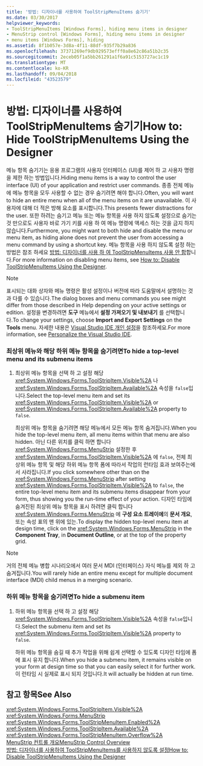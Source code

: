 ```yaml
---
title: '방법: 디자이너를 사용하여 ToolStripMenuItems 숨기기'
ms.date: 03/30/2017
helpviewer_keywords:
- ToolStripMenuItems [Windows Forms], hiding menu items in designer
- MenuStrip control [Windows Forms], hiding menu items in designer
- menu items [Windows Forms], hiding
ms.assetid: 8f1b057e-3d8a-4f11-88df-935f7b29a836
ms.openlocfilehash: 37371269ef9db929573efff0a8e62c86a51b2c35
ms.sourcegitcommit: 2eceb05f1a5bb261291a1f6a91c5153727ac1c19
ms.translationtype: MT
ms.contentlocale: ko-KR
ms.lasthandoff: 09/04/2018
ms.locfileid: "43523579"
---
```

# <a name="how-to-hide-toolstripmenuitems-using-the-designer"></a><span data-ttu-id="ca99a-102">방법: 디자이너를 사용하여 ToolStripMenuItems 숨기기</span><span class="sxs-lookup"><span data-stu-id="ca99a-102">How to: Hide ToolStripMenuItems Using the Designer</span></span>
<span data-ttu-id="ca99a-103">메뉴 항목 숨기기는 응용 프로그램의 사용자 인터페이스 (UI)를 제어 하 고 사용자 명령을 제한 하는 방법입니다.</span><span class="sxs-lookup"><span data-stu-id="ca99a-103">Hiding menu items is a way to control the user interface (UI) of your application and restrict user commands.</span></span> <span data-ttu-id="ca99a-104">종종 전체 메뉴에 메뉴 항목을 모두 사용할 수 없는 경우 숨기려면 해야 합니다.</span><span class="sxs-lookup"><span data-stu-id="ca99a-104">Often, you will want to hide an entire menu when all of the menu items on it are unavailable.</span></span> <span data-ttu-id="ca99a-105">이 사용자에 대해 더 적은 방해 요소를 표시합니다.</span><span class="sxs-lookup"><span data-stu-id="ca99a-105">This presents fewer distractions for the user.</span></span> <span data-ttu-id="ca99a-106">또한 하려는 숨기고 메뉴 또는 메뉴 항목을 사용 하지 않도록 설정으로 숨기는 것 만으로도 사용자 바로 가기 키를 사용 하 여 메뉴 명령에 액세스 하는 것을 금지 하지 않습니다.</span><span class="sxs-lookup"><span data-stu-id="ca99a-106">Furthermore, you might want to both hide and disable the menu or menu item, as hiding alone does not prevent the user from accessing a menu command by using a shortcut key.</span></span> <span data-ttu-id="ca99a-107">메뉴 항목을 사용 하지 않도록 설정 하는 방법은 참조 하세요 [방법: 디자이너를 사용 하 여 ToolStripMenuItems 사용 안 함](../../../../docs/framework/winforms/controls/how-to-disable-toolstripmenuitems-using-the-designer.md)합니다.</span><span class="sxs-lookup"><span data-stu-id="ca99a-107">For more information on disabling menu items, see [How to: Disable ToolStripMenuItems Using the Designer](../../../../docs/framework/winforms/controls/how-to-disable-toolstripmenuitems-using-the-designer.md).</span></span>  
  
> [!NOTE]
>  <span data-ttu-id="ca99a-108">표시되는 대화 상자와 메뉴 명령은 활성 설정이나 버전에 따라 도움말에서 설명하는 것과 다를 수 있습니다.</span><span class="sxs-lookup"><span data-stu-id="ca99a-108">The dialog boxes and menu commands you see might differ from those described in Help depending on your active settings or edition.</span></span> <span data-ttu-id="ca99a-109">설정을 변경하려면 **도구** 메뉴에서 **설정 가져오기 및 내보내기** 를 선택합니다.</span><span class="sxs-lookup"><span data-stu-id="ca99a-109">To change your settings, choose **Import and Export Settings** on the **Tools** menu.</span></span> <span data-ttu-id="ca99a-110">자세한 내용은 [Visual Studio IDE 개인 설정](/visualstudio/ide/personalizing-the-visual-studio-ide)을 참조하세요.</span><span class="sxs-lookup"><span data-stu-id="ca99a-110">For more information, see [Personalize the Visual Studio IDE](/visualstudio/ide/personalizing-the-visual-studio-ide).</span></span>  
  
### <a name="to-hide-a-top-level-menu-and-its-submenu-items"></a><span data-ttu-id="ca99a-111">최상위 메뉴와 해당 하위 메뉴 항목을 숨기려면</span><span class="sxs-lookup"><span data-stu-id="ca99a-111">To hide a top-level menu and its submenu items</span></span>  
  
1.  <span data-ttu-id="ca99a-112">최상위 메뉴 항목을 선택 하 고 설정 해당 <xref:System.Windows.Forms.ToolStripItem.Visible%2A> 나 <xref:System.Windows.Forms.ToolStripItem.Available%2A> 속성을 `false`입니다.</span><span class="sxs-lookup"><span data-stu-id="ca99a-112">Select the top-level menu item and set its <xref:System.Windows.Forms.ToolStripItem.Visible%2A> or <xref:System.Windows.Forms.ToolStripItem.Available%2A> property to `false`.</span></span>  
  
     <span data-ttu-id="ca99a-113">최상위 메뉴 항목을 숨기려면 해당 메뉴에서 모든 메뉴 항목 숨겨집니다.</span><span class="sxs-lookup"><span data-stu-id="ca99a-113">When you hide the top-level menu item, all menu items within that menu are also hidden.</span></span> <span data-ttu-id="ca99a-114">아닌 다른 위치를 클릭 하면 합니다 <xref:System.Windows.Forms.MenuStrip> 설정한 후 <xref:System.Windows.Forms.ToolStripItem.Visible%2A> 에 `false`, 전체 최상위 메뉴 항목 및 해당 하위 메뉴 항목 폼에 따라서 작업의 런타임 효과 보여주는에서 사라집니다.</span><span class="sxs-lookup"><span data-stu-id="ca99a-114">If you click somewhere other than on the <xref:System.Windows.Forms.MenuStrip> after setting <xref:System.Windows.Forms.ToolStripItem.Visible%2A> to `false`, the entire top-level menu item and its submenu items disappear from your form, thus showing you the run-time effect of your action.</span></span> <span data-ttu-id="ca99a-115">디자인 타임에 숨겨진된 최상위 메뉴 항목을 표시 하려면 클릭 합니다 <xref:System.Windows.Forms.MenuStrip> 에 **구성 요소 트레이에**의 **문서 개요**, 또는 속성 표의 맨 위에 있는.</span><span class="sxs-lookup"><span data-stu-id="ca99a-115">To display the hidden top-level menu item at design time, click on the <xref:System.Windows.Forms.MenuStrip> in the **Component Tray**, in **Document Outline**, or at the top of the property grid.</span></span>  
  
> [!NOTE]
>  <span data-ttu-id="ca99a-116">거의 전체 메뉴 병합 시나리오에서 여러 문서 MDI (인터페이스) 자식 메뉴를 제외 하 고 숨겨집니다.</span><span class="sxs-lookup"><span data-stu-id="ca99a-116">You will rarely hide an entire menu except for multiple document interface (MDI) child menus in a merging scenario.</span></span>  
  
### <a name="to-hide-a-submenu-item"></a><span data-ttu-id="ca99a-117">하위 메뉴 항목을 숨기려면</span><span class="sxs-lookup"><span data-stu-id="ca99a-117">To hide a submenu item</span></span>  
  
1.  <span data-ttu-id="ca99a-118">하위 메뉴 항목을 선택 하 고 설정 해당 <xref:System.Windows.Forms.ToolStripItem.Visible%2A> 속성을 `false`입니다.</span><span class="sxs-lookup"><span data-stu-id="ca99a-118">Select the submenu item and set its <xref:System.Windows.Forms.ToolStripItem.Visible%2A> property to `false`.</span></span>  
  
     <span data-ttu-id="ca99a-119">하위 메뉴 항목을 숨길 때 추가 작업을 위해 쉽게 선택할 수 있도록 디자인 타임에 폼에 표시 유지 합니다.</span><span class="sxs-lookup"><span data-stu-id="ca99a-119">When you hide a submenu item, it remains visible on your form at design time so that you can easily select it for further work.</span></span> <span data-ttu-id="ca99a-120">이 런타임 시 실제로 표시 되지 것입니다.</span><span class="sxs-lookup"><span data-stu-id="ca99a-120">It will actually be hidden at run time.</span></span>  
  
## <a name="see-also"></a><span data-ttu-id="ca99a-121">참고 항목</span><span class="sxs-lookup"><span data-stu-id="ca99a-121">See Also</span></span>  
 <xref:System.Windows.Forms.ToolStripItem.Visible%2A>  
 <xref:System.Windows.Forms.MenuStrip>  
 <xref:System.Windows.Forms.ToolStripMenuItem.Enabled%2A>  
 <xref:System.Windows.Forms.ToolStripItem.Available%2A>  
 <xref:System.Windows.Forms.ToolStripMenuItem.Overflow%2A>  
 [<span data-ttu-id="ca99a-122">MenuStrip 컨트롤 개요</span><span class="sxs-lookup"><span data-stu-id="ca99a-122">MenuStrip Control Overview</span></span>](../../../../docs/framework/winforms/controls/menustrip-control-overview-windows-forms.md)  
 [<span data-ttu-id="ca99a-123">방법: 디자이너를 사용하여 ToolStripMenuItems를 사용하지 않도록 설정</span><span class="sxs-lookup"><span data-stu-id="ca99a-123">How to: Disable ToolStripMenuItems Using the Designer</span></span>](../../../../docs/framework/winforms/controls/how-to-disable-toolstripmenuitems-using-the-designer.md)
